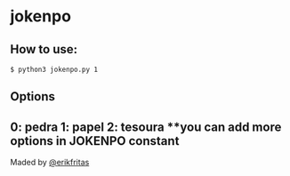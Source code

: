 # jokenpo

## How to use:
```
$ python3 jokenpo.py 1
```

## Options
0: pedra
1: papel
2: tesoura
**you can add more options in JOKENPO constant
-----

Maded by [@erikfritas](https://github.com/erikfritas)
